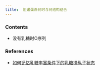 ```yaml
---
title:  阻遏蛋白何时与何结构结合
--- 
```


### Contents

- 没有乳糖时O序列

### References
- [如何记忆乳糖丰富条件下的乳糖操纵子状态](/如何记忆乳糖丰富条件下的乳糖操纵子状态)
